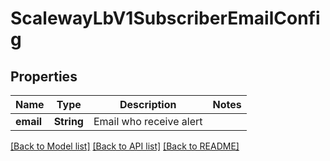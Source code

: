 # ScalewayLbV1SubscriberEmailConfig

## Properties

Name | Type | Description | Notes
------------ | ------------- | ------------- | -------------
**email** | **String** | Email who receive alert | 

[[Back to Model list]](../README.md#documentation-for-models) [[Back to API list]](../README.md#documentation-for-api-endpoints) [[Back to README]](../README.md)


